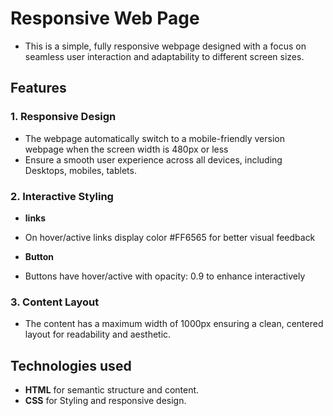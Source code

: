 # Responsive Web Page
- This is a simple, fully responsive webpage designed with a focus on seamless user interaction and adaptability to different screen sizes.


## Features
### 1. Responsive Design 
- The webpage automatically switch to a mobile-friendly version webpage when the screen width is 480px or less
- Ensure a smooth user experience across all devices, including Desktops, mobiles, tablets.

### 2. Interactive Styling
- **links**
- On hover/active links display color #FF6565 for better visual feedback

- **Button**
- Buttons have hover/active with opacity: 0.9 to enhance interactively 

### 3. Content Layout
- The content has a maximum width of 1000px ensuring a clean, centered layout for readability and aesthetic.


## Technologies used
- **HTML** for semantic structure and content.
- **CSS** for Styling and responsive design.


